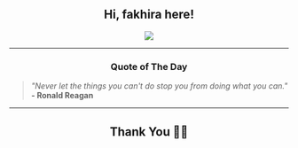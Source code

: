 <h2 align="center"> Hi, fakhira here!</h2>

<p align="center">
<a href="https://github.com/fakhiralkda" alt="github streak"><img src="https://dvst-streak.herokuapp.com/?user=fakhiralkda&theme=tokyonight&fire=DD472C"></a>
</p>

<hr>
<h3 align="center">Quote of The Day</h3>
<p align="center">
<blockquote>
<i>"Never let the things you can't do stop you from doing what you can."</i>
<br>
<b>- Ronald Reagan</b>
</blockquote>
</p>


<hr>
<h2 align="center">Thank You 🙏🏼</h2>
